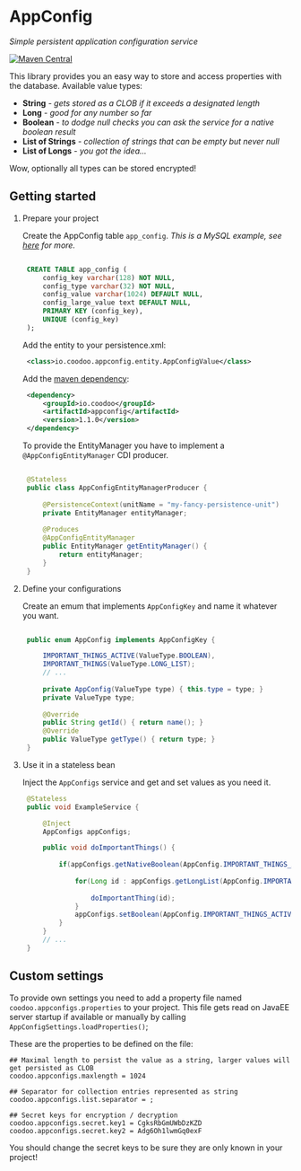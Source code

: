 # AppConfig #

*Simple persistent application configuration service*

[![Maven Central](https://img.shields.io/maven-central/v/io.coodoo/appconfig.svg?style=flat)](http://search.maven.org/remotecontent?filepath=io/coodoo/coodoo-app-config/1.1.0/appconfig-1.1.0.jar)

This library provides you an easy way to store and access properties with the database.
Available value types:
 - **String** *- gets stored as a CLOB if it exceeds a designated length*
 - **Long** *- good for any number so far*
 - **Boolean** *- to dodge null checks you can ask the service for a native boolean result*
 - **List of Strings** *- collection of strings that can be empty but never null*
 - **List of Longs** *- you got the idea...*

Wow, optionally all types can be stored encrypted!

## Getting started

1. Prepare your project

   Create the AppConfig table `app_config`. *This is a MySQL example, see [here](https://github.com/coodoo-io/coodoo-app-config/tree/master/src/main/resources) for more.*

   ```sql
   
	CREATE TABLE app_config (
	    config_key varchar(128) NOT NULL,
	    config_type varchar(32) NOT NULL,
	    config_value varchar(1024) DEFAULT NULL,
	    config_large_value text DEFAULT NULL,
	    PRIMARY KEY (config_key),
	    UNIQUE (config_key)
	);
   
    ```
    
   Add the entity to your persistence.xml:

   ```xml
	<class>io.coodoo.appconfig.entity.AppConfigValue</class> 
   ```

   Add the [maven dependency](http://search.maven.org/#artifactdetails%7Cio.coodoo%7Ccoodoo-app-config%7C1.1.0%7Cjar):

   ```xml
	<dependency>
	    <groupId>io.coodoo</groupId>
	    <artifactId>appconfig</artifactId>
	    <version>1.1.0</version>
	</dependency>
   ```
   
   To provide the EntityManager you have to implement a `@AppConfigEntityManager` CDI producer.
   
   ```java

	@Stateless
	public class AppConfigEntityManagerProducer {
	
	    @PersistenceContext(unitName = "my-fancy-persistence-unit")
	    private EntityManager entityManager;
	
	    @Produces
	    @AppConfigEntityManager
	    public EntityManager getEntityManager() {
	        return entityManager;
	    }
	}   
	```

2. Define your configurations

   Create an emum that implements `AppConfigKey` and name it whatever you want.
     

   ```java
   
	public enum AppConfig implements AppConfigKey {

	    IMPORTANT_THINGS_ACTIVE(ValueType.BOOLEAN),
	    IMPORTANT_THINGS(ValueType.LONG_LIST);
	    // ...
	
	    private AppConfig(ValueType type) { this.type = type; }
	    private ValueType type;
	
	    @Override
	    public String getId() { return name(); }
	    @Override
	    public ValueType getType() { return type; }
	}
    ```

   
3. Use it in a stateless bean

   Inject the `AppConfigs` service and get and set values as you need it.
   

   ```java
	@Stateless
	public void ExampleService {

	    @Inject
	    AppConfigs appConfigs;    

	    public void doImportantThings() {
	        
	    	if(appConfigs.getNativeBoolean(AppConfig.IMPORTANT_THINGS_ACTIVE)){
	            
	    	    for(Long id : appConfigs.getLongList(AppConfig.IMPORTANT_THINGS)){
	                
	    	        doImportantThing(id);
	    	    }
	    	    appConfigs.setBoolean(AppConfig.IMPORTANT_THINGS_ACTIVE, false);
	    	}
	    }
	    // ...
	}
    ```

   
## Custom settings

To provide own settings you need to add a property file named `coodoo.appconfigs.properties` to your project. This file gets read on JavaEE server startup if available or manually by calling `AppConfigSettings.loadProperties()`;

These are the properties to be defined on the file:
```properties
## Maximal length to persist the value as a string, larger values will get persisted as CLOB
coodoo.appconfigs.maxlength = 1024

## Separator for collection entries represented as string
coodoo.appconfigs.list.separator = ;

## Secret keys for encryption / decryption
coodoo.appconfigs.secret.key1 = CgksRbGmUWbDzKZD
coodoo.appconfigs.secret.key2 = Adg6Oh1lwmGq0exF
```
You should change the secret keys to be sure they are only known in your project!
